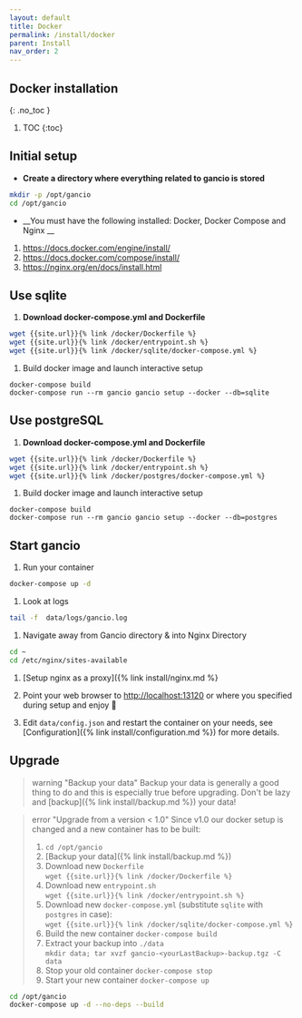 ```yaml
---
layout: default
title: Docker
permalink: /install/docker
parent: Install
nav_order: 2
---
```

## Docker installation
{: .no_toc }

1. TOC
{:toc}

## Initial setup

- __Create a directory where everything related to gancio is stored__
```bash
mkdir -p /opt/gancio
cd /opt/gancio
```

- __You must have the following installed: Docker, Docker Compose and Nginx __
1. https://docs.docker.com/engine/install/
1. https://docs.docker.com/compose/install/
1. https://nginx.org/en/docs/install.html


## Use sqlite
<div class='code-example bg-grey-lt-100' markdown="1">

1. **Download docker-compose.yml and Dockerfile**
```bash
wget {{site.url}}{% link /docker/Dockerfile %}
wget {{site.url}}{% link /docker/entrypoint.sh %}
wget {{site.url}}{% link /docker/sqlite/docker-compose.yml %}
```


1. Build docker image and launch interactive setup
```
docker-compose build
docker-compose run --rm gancio gancio setup --docker --db=sqlite
```
</div>

## Use postgreSQL
<div class='code-example bg-grey-lt-100' markdown="1">

1. **Download docker-compose.yml and Dockerfile**
```bash
wget {{site.url}}{% link /docker/Dockerfile %}
wget {{site.url}}{% link /docker/entrypoint.sh %}
wget {{site.url}}{% link /docker/postgres/docker-compose.yml %}
```

1. Build docker image and launch interactive setup
```
docker-compose build
docker-compose run --rm gancio gancio setup --docker --db=postgres
```
</div>


## Start gancio

1. Run your container
```bash
docker-compose up -d
```

1. Look at logs
```bash
tail -f  data/logs/gancio.log
```

1. Navigate away from Gancio directory & into Nginx Directory
```bash
cd ~
cd /etc/nginx/sites-available
```

1. [Setup nginx as a proxy]({% link install/nginx.md %}

1. Point your web browser to [http://localhost:13120](http://localhost:13120) or where you specified during setup and enjoy :tada:

1. Edit `data/config.json` and restart the container on your needs, see [Configuration]({% link install/configuration.md %}) for more details.

## Upgrade

> warning "Backup your data"
> Backup your data is generally a good thing to do and this is especially true before upgrading.
> Don't be lazy and [backup]({% link install/backup.md %}) your data!


> error "Upgrade from a version < 1.0"
> Since v1.0 our docker setup is changed and a new container has to be built:
>
> 1. `cd /opt/gancio`
> 1. [Backup your data]({% link install/backup.md %})
> 1. Download new `Dockerfile` <br/> `wget {{site.url}}{% link /docker/Dockerfile %}`
> 1. Download new `entrypoint.sh` <br/> `wget {{site.url}}{% link /docker/entrypoint.sh %}`
> 1. Download new `docker-compose.yml`  (substitute `sqlite` with `postgres` in case):  <br/>`wget {{site.url}}{% link /docker/sqlite/docker-compose.yml %}`
> 1. Build the new container `docker-compose build`
> 1. Extract your backup into `./data` <br/>`mkdir data; tar xvzf gancio-<yourLastBackup>-backup.tgz -C data`
> 1. Stop your old container `docker-compose stop`
> 1. Start your new container `docker-compose up`


```bash
cd /opt/gancio
docker-compose up -d --no-deps --build
```
